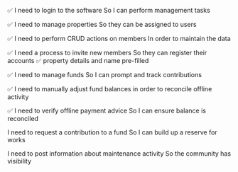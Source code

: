 ✅ I need to login to the software
So I can perform management tasks

✅ I need to manage properties
So they can be assigned to users

✅ I need to perform CRUD actions on members
In order to maintain the data

✅ I need a process to invite new members
So they can register their accounts
    ✅ property details and name pre-filled

✅ I need to manage funds
So I can prompt and track contributions

✅ I need to manually adjust fund balances
in order to reconcile offline activity

✅ I need to verify offline payment advice
So I can ensure balance is reconciled

I need to request a contribution to a fund
So I can build up a reserve for works

I need to post information about maintenance activity
So the community has visibility

